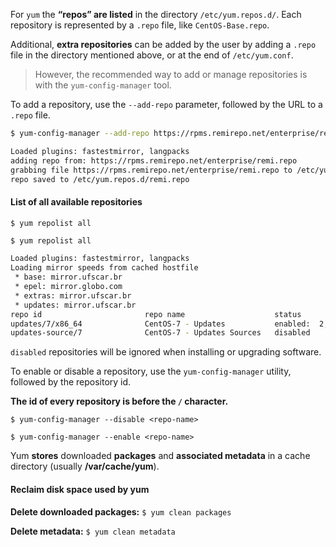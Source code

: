 
For `yum` the **“repos” are listed** in the directory `/etc/yum.repos.d/`. 
Each repository is represented by a `.repo` file, like `CentOS-Base.repo`.

Additional, **extra repositories** can be added by the user by adding a `.repo` file in the directory mentioned above, or at the end of `/etc/yum.conf`.

> However, the recommended way to add or manage repositories is with the `yum-config-manager` tool.

To add a repository, use the `--add-repo` parameter, followed by the URL to a `.repo` file.

```Bash
$ yum-config-manager --add-repo https://rpms.remirepo.net/enterprise/remi.repo

Loaded plugins: fastestmirror, langpacks
adding repo from: https://rpms.remirepo.net/enterprise/remi.repo
grabbing file https://rpms.remirepo.net/enterprise/remi.repo to /etc/yum.repos.d/remi.repo
repo saved to /etc/yum.repos.d/remi.repo
```

#### List of all available repositories

`$ yum repolist all`

```Bash
$ yum repolist all

Loaded plugins: fastestmirror, langpacks
Loading mirror speeds from cached hostfile
 * base: mirror.ufscar.br
 * epel: mirror.globo.com
 * extras: mirror.ufscar.br
 * updates: mirror.ufscar.br
repo id                       repo name                    status
updates/7/x86_64              CentOS-7 - Updates           enabled:  2,500
updates-source/7              CentOS-7 - Updates Sources   disabled
```

`disabled` repositories will be ignored when installing or upgrading software. 

To enable or disable a repository, use the `yum-config-manager` utility, followed by the repository id.

**The id of every repository is before the `/` character.** 


`$ yum-config-manager --disable <repo-name>`

`$ yum-config-manager --enable <repo-name>`


Yum **stores** downloaded **packages** and **associated metadata** in a cache directory (usually **/var/cache/yum**).

#### Reclaim disk space used by yum

**Delete downloaded packages:**
`$ yum clean packages`

**Delete metadata:**
`$ yum clean metadata`



